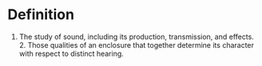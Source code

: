 # Definition

1.  The study of sound, including its production, transmission, and
    effects. 2. Those qualities of an enclosure that together determine
    its character with respect to distinct hearing.
